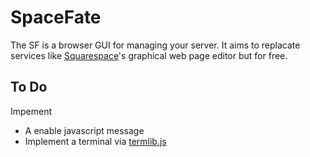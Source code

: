 # SpaceFate
The SF is a browser GUI for managing your server. It aims to replacate services like [Squarespace](https://www.squarespace.com/)'s graphical web page editor but for free.



## To Do
Impement
- A enable javascript message
- Implement a terminal via [termlib.js](http://www.masswerk.at/termlib/)
